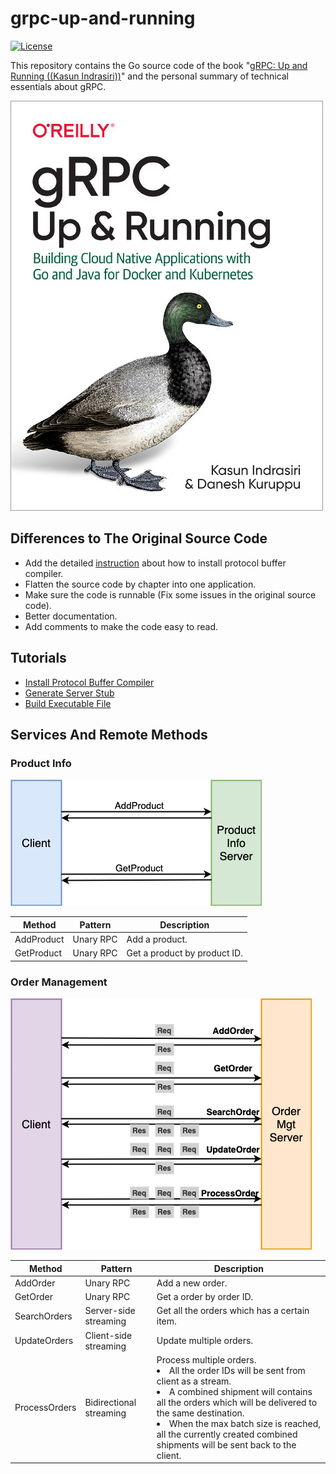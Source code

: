 # grpc-up-and-running

[![License](https://img.shields.io/badge/License-Apache%202.0-green.svg)](https://opensource.org/licenses/Apache-2.0) 

This repository contains the Go source code of the book "[gRPC: Up and Running ((Kasun Indrasiri))](http://shop.oreilly.com/product/0636920282754.do)" and the personal summary of technical essentials about gRPC.

![](imgs/book-cover.jpg)

## Differences to The Original Source Code
- Add the detailed [instruction](docs/install_protocol_buffer_compiler.md) about how to install protocol buffer compiler.
- Flatten the source code by chapter into one application.
- Make sure the code is runnable (Fix some issues in the original source code).
- Better documentation.
- Add comments to make the code easy to read.

## Tutorials
- [Install Protocol Buffer Compiler](docs/install_protocol_buffer_compiler.md)
- [Generate Server Stub](docs/generate_stub_go.md)
- [Build Executable File](docs/build_executable.md)

## Services And Remote Methods
### Product Info

![](imgs/productinfo.png)

| Method | Pattern | Description | 
|---|---|---|
| AddProduct | Unary RPC | Add a product. |
| GetProduct | Unary RPC | Get a product by product ID. |

### Order Management

![](imgs/ordermgt.png)

| Method | Pattern | Description | 
|---|---|---|
| AddOrder | Unary RPC | Add a new order. |
| GetOrder | Unary RPC | Get a order by order ID. |
| SearchOrders | Server-side streaming | Get all the orders which has a certain item. |
| UpdateOrders | Client-side streaming | Update multiple orders. |
| ProcessOrders | Bidirectional streaming | Process multiple orders. <li>All the order IDs will be sent from client as a stream.<li>A combined shipment will contains all the orders which will be delivered to the same destination.<li>When the max batch size is reached, all the currently created combined shipments will be sent back to the client. |

